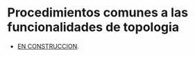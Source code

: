 
# Procedimientos comunes a las funcionalidades de topologia

* [EN CONSTRUCCION](000/procVC00PROC000.md).
